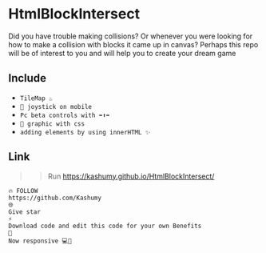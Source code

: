 # HtmlBlockIntersect
Did you have trouble making collisions? Or whenever you were looking for how to make a collision with blocks it came up in canvas? Perhaps this repo will be of interest to you and will help you to create your dream game

## Include
- `TileMap ♨️ `
- `🙂 joystick on mobile `
- `Pc beta controls with ⬅️⬆️➡️`
- `🥝 graphic with css`
- `adding elements by using innerHTML ✨`

## Link 
 >> Run 
https://kashumy.github.io/HtmlBlockIntersect/

````
🔥 FOLLOW
https://github.com/Kashumy
🌐
Give star
⚡
Download code and edit this code for your own Benefits
🍉 
Now responsive 💻📱
````
